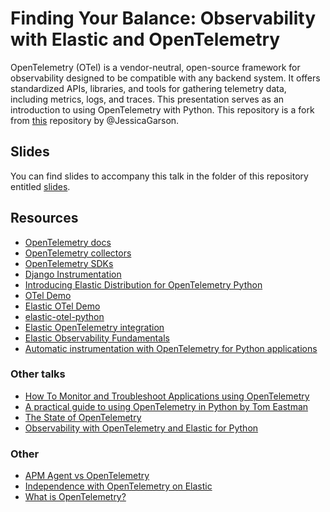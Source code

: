 # Finding Your Balance: Observability with Elastic and OpenTelemetry
OpenTelemetry (OTel) is a vendor-neutral, open-source framework for observability designed to be compatible with any backend system. It offers standardized APIs, libraries, and tools for gathering telemetry data, including metrics, logs, and traces. This presentation serves as an introduction to using OpenTelemetry with Python. This repository is a fork from [this](https://github.com/JessicaGarson/Introduction-to-OpenTelemetry-with-Python) repository by @JessicaGarson. 

## Slides
You can find slides to accompany this talk in the folder of this repository entitled [slides](https://github.com/JustinCastilla/van_cloud_summit/tree/main/slides).

## Resources 
- [OpenTelemetry docs](https://opentelemetry.io/)
- [OpenTelemetry collectors](https://opentelemetry.io/docs/collector/) 
- [OpenTelemetry SDKs](https://opentelemetry.io/docs/languages/)
- [Django Instrumentation](https://opentelemetry-python.readthedocs.io/en/latest/examples/django/README.html)
- [Introducing Elastic Distribution for OpenTelemetry Python](https://www.elastic.co/observability-labs/blog/elastic-opentelemetry-distribution-python)
- [OTel Demo](https://opentelemetry.io/docs/demo)
- [Elastic OTel Demo](https://github.com/elastic/opentelemetry-demo)
- [elastic-otel-python](https://github.com/elastic/elastic-otel-python)
- [Elastic OpenTelemetry integration](https://www.elastic.co/guide/en/observability/current/apm-open-telemetry.html)
- [Elastic Observability Fundamentals](https://www.elastic.co/training/observability-fundamentals)
- [Automatic instrumentation with OpenTelemetry for Python applications](https://www.elastic.co/observability-labs/blog/auto-instrumentation-python-applications-opentelemetry)

### Other talks
- [How To Monitor and Troubleshoot Applications using OpenTelemetry](https://www.youtube.com/watch?v=oTzIieqwMW0)
- [A practical guide to using OpenTelemetry in Python by Tom Eastman](https://www.youtube.com/watch?v=R8BYnL-Yp1w)
- [The State of OpenTelemetry](https://xeraa.net/talks/on-the-bleeding-edge-of-open-telemetry/)
- [Observability with OpenTelemetry and Elastic for Python](https://www.youtube.com/watch?v=ssSLwf027T8)

### Other
- [APM Agent vs OpenTelemetry](https://discuss.elastic.co/t/elastic-apm-agent-vs-opentelemetry-client/332903)
- [Independence with OpenTelemetry on Elastic](https://www.elastic.co/blog/opentelemetry-observability)
- [What is OpenTelemetry?](https://www.codingblocks.net/podcast/what-is-opentelemetry/#more-40442)
